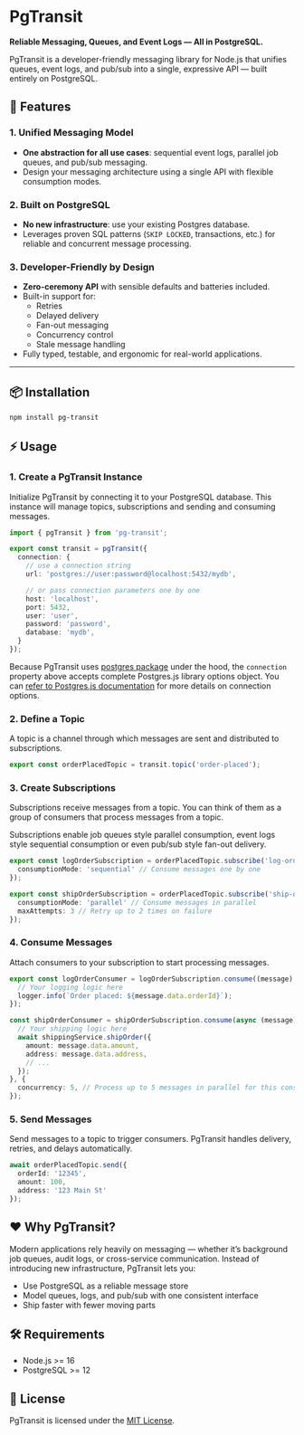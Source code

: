 # PgTransit

**Reliable Messaging, Queues, and Event Logs — All in PostgreSQL.**

PgTransit is a developer-friendly messaging library for Node.js that unifies queues, event logs, and pub/sub into a single, expressive API — built entirely on PostgreSQL.

## 🚀 Features

### 1. **Unified Messaging Model**

- **One abstraction for all use cases**: sequential event logs, parallel job queues, and pub/sub messaging.
- Design your messaging architecture using a single API with flexible consumption modes.

### 2. **Built on PostgreSQL**

- **No new infrastructure**: use your existing Postgres database.
- Leverages proven SQL patterns (`SKIP LOCKED`, transactions, etc.) for reliable and concurrent message processing.

### 3. **Developer-Friendly by Design**

- **Zero-ceremony API** with sensible defaults and batteries included.
- Built-in support for:
  - Retries
  - Delayed delivery
  - Fan-out messaging
  - Concurrency control
  - Stale message handling
- Fully typed, testable, and ergonomic for real-world applications.

---

## 📦 Installation

```sh
npm install pg-transit
```

## ⚡️ Usage

### 1. Create a PgTransit Instance

Initialize PgTransit by connecting it to your PostgreSQL database. This instance will manage topics, subscriptions and sending and consuming messages.

```ts [transit.ts]
import { pgTransit } from 'pg-transit';

export const transit = pgTransit({
  connection: {
    // use a connection string
    url: 'postgres://user:password@localhost:5432/mydb',

    // or pass connection parameters one by one
    host: 'localhost',
    port: 5432,
    user: 'user',
    password: 'password',
    database: 'mydb',
  }
});
```

Because PgTransit uses [postgres package](https://www.npmjs.com/package/postgres) under the hood, the `connection` property above accepts complete Postgres.js library options object. You can [refer to Postgres.js documentation](https://github.com/porsager/postgres?tab=readme-ov-file#connection) for more details on connection options.

### 2. Define a Topic

A topic is a channel through which messages are sent and distributed to subscriptions.

```ts [order-placed-topic.ts]
export const orderPlacedTopic = transit.topic('order-placed');
```

### 3. Create Subscriptions

Subscriptions receive messages from a topic. You can think of them as a group of consumers that process messages from a topic.

Subscriptions enable job queues style parallel consumption, event logs style sequential consumption or even pub/sub style fan-out delivery.

```ts [log-order-subscription.ts]
export const logOrderSubscription = orderPlacedTopic.subscribe('log-order', {
  consumptionMode: 'sequential' // Consume messages one by one
});
```

```ts [ship-order-subscription.ts]
export const shipOrderSubscription = orderPlacedTopic.subscribe('ship-order', {
  consumptionMode: 'parallel' // Consume messages in parallel
  maxAttempts: 3 // Retry up to 2 times on failure
});
```

### 4. Consume Messages

Attach consumers to your subscription to start processing messages.

```ts [log-order-consumer.ts]
export const logOrderConsumer = logOrderSubscription.consume((message) => {
  // Your logging logic here
  logger.info(`Order placed: ${message.data.orderId}`);
});
```

```ts [ship-order-consumer.ts]
const shipOrderConsumer = shipOrderSubscription.consume(async (message) => {
  // Your shipping logic here
  await shippingService.shipOrder({
    amount: message.data.amount,
    address: message.data.address,
    // ...
  });
}, {
  concurrency: 5, // Process up to 5 messages in parallel for this consumer
});
```

### 5. Send Messages

Send messages to a topic to trigger consumers. PgTransit handles delivery, retries, and delays automatically.

```ts [pay-order.ts]
await orderPlacedTopic.send({
  orderId: '12345',
  amount: 100,
  address: '123 Main St'
});
```

## ❤️ Why PgTransit?

Modern applications rely heavily on messaging — whether it’s background job queues, audit logs, or cross-service communication. Instead of introducing new infrastructure, PgTransit lets you:

- Use PostgreSQL as a reliable message store
- Model queues, logs, and pub/sub with one consistent interface
- Ship faster with fewer moving parts

## 🛠 Requirements

- Node.js >= 16
- PostgreSQL >= 12

## 📄 License

PgTransit is licensed under the [MIT License](https://opensource.org/licenses/MIT).

